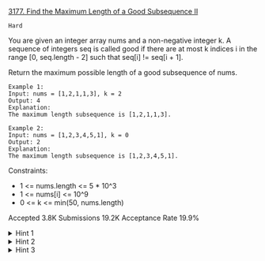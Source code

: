 [3177. Find the Maximum Length of a Good Subsequence II](https://leetcode.com/problems/find-the-maximum-length-of-a-good-subsequence-ii/)

`Hard`

You are given an integer array nums and a non-negative integer k. A sequence of integers seq is called good if there are at most k indices i in the range [0, seq.length - 2] such that seq[i] != seq[i + 1].

Return the maximum possible length of a good 
subsequence
 of nums.

```
Example 1:
Input: nums = [1,2,1,1,3], k = 2
Output: 4
Explanation:
The maximum length subsequence is [1,2,1,1,3].

Example 2:
Input: nums = [1,2,3,4,5,1], k = 0
Output: 2
Explanation:
The maximum length subsequence is [1,2,3,4,5,1].
```

Constraints:

- 1 <= nums.length <= 5 * 10^3
- 1 <= nums[i] <= 10^9
- 0 <= k <= min(50, nums.length)

Accepted
3.8K
Submissions
19.2K
Acceptance Rate
19.9%

<details>
<summary>Hint 1</summary>

The absolute values in nums don’t really matter. So we can remap the set of values to the range [0, n - 1].

</details>
<details>
<summary>Hint 2</summary>

Let dp[i][j] be the length of the longest subsequence till index j with at most i positions such that seq[i] != seq[i + 1].

</details>
<details>
<summary>Hint 3</summary>

For each value x from left to right, update dp[i][x] = max(dp[i][x] + 1, dp[i - 1][y] + 1), where y != x.

</details>